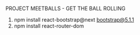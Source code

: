 PROJECT MEETBALLS - GET THE BALL ROLLING

1. npm install react-bootstrap@next bootstrap@5.1.1
1. npm install react-router-dom
